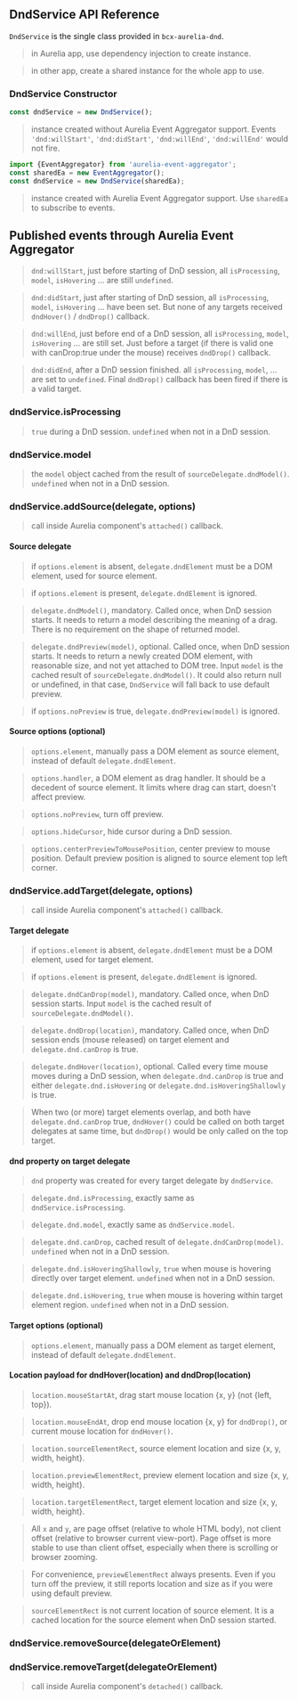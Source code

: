 ## DndService API Reference

`DndService` is the single class provided in `bcx-aurelia-dnd`.

> in Aurelia app, use dependency injection to create instance.

> in other app, create a shared instance for the whole app to use.

### DndService Constructor

```javascript
const dndService = new DndService();
```

> instance created without Aurelia Event Aggregator support. Events `'dnd:willStart'`, `'dnd:didStart'`, `'dnd:willEnd'`, `'dnd:willEnd'` would not fire.

```javascript
import {EventAggregator} from 'aurelia-event-aggregator';
const sharedEa = new EventAggregator();
const dndService = new DndService(sharedEa);
```

> instance created with Aurelia Event Aggregator support. Use `sharedEa` to subscribe to events.

## Published events through Aurelia Event Aggregator

> `dnd:willStart`, just before starting of DnD session, all `isProcessing`, `model`, `isHovering` ... are still `undefined`.

> `dnd:didStart`, just after starting of DnD session, all `isProcessing`, `model`, `isHovering` ... have been set. But none of any targets received `dndHover()` / `dndDrop()` callback.

> `dnd:willEnd`, just before end of a DnD session, all `isProcessing`, `model`, `isHovering` ... are still set. Just before a target (if there is valid one with canDrop:true under the mouse) receives `dndDrop()` callback.

> `dnd:didEnd`, after a DnD session finished. all `isProcessing`, `model`, ... are set to `undefined`. Final `dndDrop()` callback has been fired if there is a valid target.


### dndService.isProcessing

> `true` during a DnD session. `undefined` when not in a DnD session.

### dndService.model

> the `model` object cached from the result of `sourceDelegate.dndModel()`. `undefined` when not in a DnD session.

### dndService.addSource(delegate, options)

> call inside Aurelia component's `attached()` callback.

#### Source delegate

> if `options.element` is absent, `delegate.dndElement` must be a DOM element, used for source element.

> if `options.element` is present, `delegate.dndElement` is ignored.

> `delegate.dndModel()`, mandatory. Called once, when DnD session starts. It needs to return a model describing the meaning of a drag. There is no requirement on the shape of returned model.

> `delegate.dndPreview(model)`, optional. Called once, when DnD session starts. It needs to return a newly created DOM element, with reasonable size, and not yet attached to DOM tree. Input `model` is the cached result of `sourceDelegate.dndModel()`. It could also return null or undefined, in that case, `DndService` will fall back to use default preview.

> if `options.noPreview` is true, `delegate.dndPreview(model)` is ignored.

#### Source options (optional)

> `options.element`, manually pass a DOM element as source element, instead of default `delegate.dndElement`.

> `options.handler`, a DOM element as drag handler. It should be a decedent of source element. It limits where drag can start, doesn't affect preview.

> `options.noPreview`, turn off preview.

> `options.hideCursor`, hide cursor during a DnD session.

> `options.centerPreviewToMousePosition`, center preview to mouse position. Default preview position is aligned to source element top left corner.

### dndService.addTarget(delegate, options)

> call inside Aurelia component's `attached()` callback.

#### Target delegate

> if `options.element` is absent, `delegate.dndElement` must be a DOM element, used for target element.

> if `options.element` is present, `delegate.dndElement` is ignored.

> `delegate.dndCanDrop(model)`, mandatory. Called once, when DnD session starts. Input `model` is the cached result of `sourceDelegate.dndModel()`.

> `delegate.dndDrop(location)`, mandatory. Called once, when DnD session ends (mouse released) on target element and `delegate.dnd.canDrop` is true.

> `delegate.dndHover(location)`, optional. Called every time mouse moves during a DnD session, when `delegate.dnd.canDrop` is true and either `delegate.dnd.isHovering` or `delegate.dnd.isHoveringShallowly` is true.

> When two (or more) target elements overlap, and both have `delegate.dnd.canDrop` true, `dndHover()` could be called on both target delegates at same time, but `dndDrop()` would be only called on the top target.

#### dnd property on target delegate

> `dnd` property was created for every target delegate by `dndService`.

> `delegate.dnd.isProcessing`, exactly same as `dndService.isProcessing`.

> `delegate.dnd.model`, exactly same as `dndService.model`.

> `delegate.dnd.canDrop`, cached result of `delegate.dndCanDrop(model)`. `undefined` when not in a DnD session.

> `delegate.dnd.isHoveringShallowly`, `true` when mouse is hovering directly over target element. `undefined` when not in a DnD session.

> `delegate.dnd.isHovering`, `true` when mouse is hovering within target element region. `undefined` when not in a DnD session.

#### Target options (optional)

> `options.element`, manually pass a DOM element as target element, instead of default `delegate.dndElement`.

#### Location payload for dndHover(location) and dndDrop(location)

> `location.mouseStartAt`, drag start mouse location {x, y} (not {left, top}).

> `location.mouseEndAt`, drop end mouse location {x, y} for `dndDrop()`, or current mouse location for `dndHover()`.

> `location.sourceElementRect`, source element location and size {x, y, width, height}.

> `location.previewElementRect`, preview element location and size {x, y, width, height}.

> `location.targetElementRect`, target element location and size {x, y, width, height}.

> All `x` and `y`, are page offset (relative to whole HTML body), not client offset (relative to browser current view-port). Page offset is more stable to use than client offset, especially when there is scrolling or browser zooming.

> For convenience, `previewElementRect` always presents. Even if you turn off the preview, it still reports location and size as if you were using default preview.

> `sourceElementRect` is not current location of source element. It is a cached location for the source element when DnD session started.

### dndService.removeSource(delegateOrElement)
### dndService.removeTarget(delegateOrElement)

> call inside Aurelia component's `detached()` callback.

